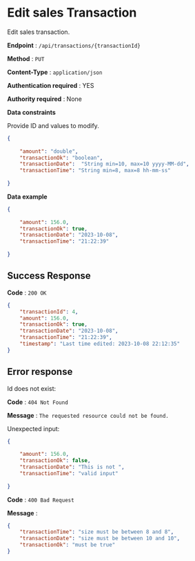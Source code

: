 # Edit sales Transaction

Edit sales transaction.

**Endpoint** : `/api/transactions/{transactionId}`

**Method** : `PUT`

**Content-Type** : `application/json`

**Authentication required** : YES

**Authority required** : None

**Data constraints**

Provide ID and values to modify.

```json
{
    
    "amount": "double",
    "transactionOk": "boolean",
    "transactionDate":  "String min=10, max=10 yyyy-MM-dd",
    "transactionTime": "String min=8, max=8 hh-mm-ss"
    
}
```

**Data example**

```json
{
    
    "amount": 156.0,
    "transactionOk": true,
    "transactionDate": "2023-10-08",
    "transactionTime": "21:22:39"
    
}
```

## Success Response

**Code** : `200 OK`  

```json
{
    "transactionId": 4,
    "amount": 156.0,
    "transactionOk": true,
    "transactionDate": "2023-10-08",
    "transactionTime": "21:22:39",
    "timestamp": "Last time edited: 2023-10-08 22:12:35"
}
```

## Error response  

Id does not exist:  

**Code** : `404 Not Found`  

**Message** : `The requested resource could not be found.`  

Unexpected input:  
```json
{
    
    "amount": 156.0,
    "transactionOk": false,
    "transactionDate": "This is not ",
    "transactionTime": "valid input"
    
}
```

**Code** : `400 Bad Request`  

**Message** :  

```json
{
    "transactionTime": "size must be between 8 and 8",
    "transactionDate": "size must be between 10 and 10",
    "transactionOk": "must be true"
}
```

